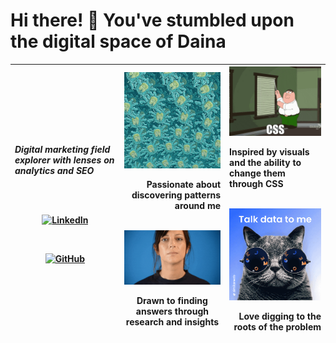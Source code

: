 # Hi there! 👋 You've stumbled upon the digital space of Daina                                                                                                                                                                                                                                                                                                          
| <p align="left">*Digital marketing field explorer with lenses on analytics and SEO*</p><br><br><p align="center">[![LinkedIn](https://img.shields.io/badge/LinkedIn-%230077B5.svg?style=flat&logo=linkedin)](https://www.linkedin.com/in/daina-siauciulyte-38a14269/)</p><br><p align="center">[![GitHub](https://img.shields.io/badge/GitHub-%23181717.svg?style=flat&logo=github)](https://dainuze.github.io/daina-cv)</p> | <div align="center"><img src="images/patterns.gif" width="200" alt="Demo 1"><br><p align="right">Passionate about discovering patterns around me</p><br><div align="left"><img src="images/researching.gif" width="200" alt="Small Demo 1"><br><p align="center">Drawn to finding answers through research and insights</p> | <div align="center"><img src="images/frustrated.gif" width="200" alt="Small Demo 1"><br><p align="left">Inspired by visuals and the ability to change them through CSS</p><br><img src="images/talktome.gif" width="200" alt="Small Demo 2"><br><p align="right">Love digging to the roots of the problem</p></div> |
|---|---|---|

<!-- This is an invisible comment in Markdown 
| <p align="left">*Digital marketing field explorer with lenses on analytics and SEO*</p> | <div align="right"><img src="images/patterns.gif" width="300" alt="Demo 1"></div><br><div align="right"><img src="images/researching.gif" width="300" alt="Small Demo 1"></div> | <div align="left"><img src="images/researching.gif" width="300" alt="Small Demo 1"></div><br><div align="left"><img src="images/searching.gif" width="300" alt="Small Demo 2"></div> |
|---|---|---|


  | [![LinkedIn](https://img.shields.io/badge/LinkedIn-%230077B5.svg?style=flat&logo=linkedin)](https://www.linkedin.com/in/daina-siauciulyte-38a14269/)                                                                                                                                                                                                                                                                                                                       | [![GitHub](https://img.shields.io/badge/GitHub-%23181717.svg?style=flat&logo=github)](https://dainuze.github.io/daina-cv)                                    |
|--------------------------------------------------------------------------------------------------------------------------------------------------------------------------------------------------------------------------------------------------------------------------------------------------------------------------------------|-------------------------------------------|
| <ul style="list-style-type: disc;"> <li>Passionate about discovering patterns around me.</li> <li>Drawn to finding answers through research and insights.</li> <li>Inspired by visuals and the ability to change them through CSS.</li> <li>Love digging to the roots of the problem.</li> <li>... and more!</li> </ul> | <img src="images/researching.gif" width="300" alt="Demo 1"> |




🔧 *Always building. Always evolving.*


| <p align="left"><span style="font-size: 24px;">🎥 **Demo**<br><br>This project demonstrates how text can overlay an image using HTML and CSS.</p> | <img src="images/patterns.gif" width="300"> |
|---|---|

| <p align="left">🎥 **About me 💬**<br><br>- I'm passionate about discovering patterns around me.<br>I find joy in uncovering insights through research.<br>I love experimenting with visuals and CSS tweaks.<br>I'm passionate about discovering patterns around me.</p> | <img src="images/searching.gif" width="300"> |
|---|---|

| <p align="left">🎥 **About me 💬**<br><br>I'm passionate about discovering patterns around me.<br>I find joy in uncovering insights through research.<br>I love experimenting with visuals and CSS tweaks.<br>I'm passionate about discovering patterns around me.</p> | <img src="images/researching.gif" width="300"> |
|---|---|


| Text | GIF |
|------|-----|
| This project demonstrates how text can overlay an image using HTML and CSS. | ![Demo GIF](images/searching.gif) |
-->


